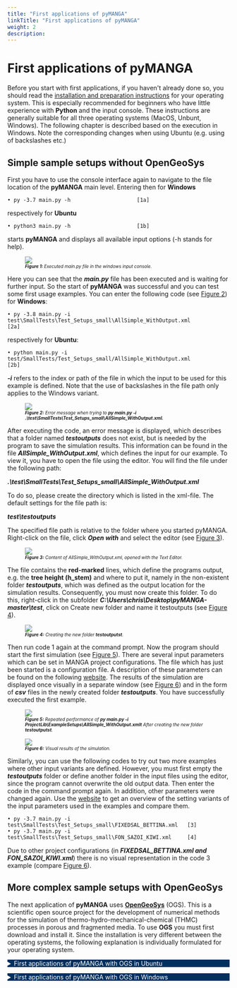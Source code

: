 ```yaml
---
title: "First applications of pyMANGA"
linkTitle: "First applications of pyMANGA"
weight: 2
description:
---
```

# First applications of pyMANGA

<head>
<style type="text/css">
<!--
details summary {color: white; background: #00305E; margin-bottom: 1em;}
-->
</style>
</head>

Before you start with first applications, if you haven't already done so, you should read the <a href="/docs/getting_started/installation">installation and preparation instructions</a> for your operating system.
This is especially recommended for beginners who have little experience with **Python** and the input console.
These instructions are generally suitable for all three operating systems (MacOS, Unbunt, Windows).
The following chapter is described based on the execution in Windows.
Note the corresponding changes when using Ubuntu (e.g. using of backslashes etc.)

## Simple sample setups without OpenGeoSys

First you have to use the console interface again to navigate to the file location of the **pyMANGA** main level.
Entering then for **Windows**

	• py -3.7 main.py -h  			         [1a]

respectively for **Ubuntu**

	• python3 main.py -h  			         [1b]

starts **pyMANGA** and displays all available input options (-h stands for help).

<figure>
<a name="Figure_1"></a>
<img src="/pictures/getting_started/first_applications_of_pymanga/running_pymanga.jpg">
<figcaption><font size = "1"><i><b>Figure 1: </b>Executed main.py file in the windows input console.</i></font></figcaption>
</figure><p>

Here you can see that the ***main.py*** file has been executed and is waiting for further input.
So the start of **pyMANGA** was successful and you can test some first usage examples.
You can enter the following code (see <a href="/docs/getting_started/first_applications_of_pymanga/#Figure_2">Figure 2</a>) for **Windows**:

	• py -3.8 main.py -i test\SmallTests\Test_Setups_small\AllSimple_WithOutput.xml	    		 [2a]

respectively for **Ubuntu**:

	• python main.py -i test/SmallTests/Test_Setups_small/AllSimple_WithOutput.xml	    		 [2b]

***-i*** refers to the index or path of the file in which the input to be used for this example is defined.
Note that the use of backslashes in the file path only applies to the Windows variant.

<figure>
<a name="Figure_2"></a>
<img src="/pictures/getting_started/first_applications_of_pymanga/error_output.jpg">
<figcaption><font size = "1"><i><b>Figure 2:</b> Error message when trying to <b>py main.py -i .\test\SmallTests\Test_Setups_small\AllSimple_WithOutput.xml.</b></i></font></figcaption>
</figure><p>

After executing the code, an error message is displayed, which describes that a folder named ***testoutputs*** does not exist, but is needed by the program to save the simulation results.
This information can be found in the file ***AllSimple_WithOutput.xml***, which defines the input for our example.
To view it, you have to open the file using the editor.
You will find the file under the following path: 

***.\test\SmallTests\Test_Setups_small\AllSimple_WithOutput.xml***

To do so, please create the directory which is listed in the xml-file.
The default settings for the file path is: 

***test\testoutputs***


The specified file path is relative to the folder where you started pyMANGA.
Right-click on the file, click ***Open with*** and select the editor (see <a href="/docs/getting_started/first_applications_of_pymanga/#Figure_3">Figure 3</a>).

<figure>
<a name="Figure_3"></a>
<img src="/pictures/getting_started/first_applications_of_pymanga/control_file.jpg">
<figcaption><font size = "1"><i><b>Figure 3:</b> Content of </b>AllSimple_WithOutput.xml</b>, opened with the Text Editor.</i></font></figcaption>
</figure><p>

The file contains the **red-marked** lines, which define the programs output, e.g. the **tree height (h_stem)** and where to put it, namely in the non-existent folder ***testoutputs***, which was defined as the output location for the simulation results.
Consequently, you must now create this folder.
To do this, right-click in the subfolder ***C:\Users\chris\Desktop\pyMANGA-master\test***, click on Create new folder and name it testoutputs (see <a href="/docs/getting_started/first_applications_of_pymanga/#Figure_4">Figure 4</a>).

<figure>
<a name="Figure_4"></a>
<img src="/pictures/getting_started/first_applications_of_pymanga/create_output_folder.jpg">
<figcaption><font size = "1"><i><b>Figure 4:</b> Creating the new folder <b>testoutputst</b>.</i></font></figcaption>
</figure><p>

Then run code 1 again at the command prompt.
Now the program should start the first simulation (see <a href="/docs/getting_started/first_applications_of_pymanga/#Figure_5">Figure 5</a>).
There are several input parameters which can be set in MANGA project configurations. The file which has just been started is a configuration file.
A description of these parameters can be found on the following [website](https://jbathmann.github.io/pyMANGA/project_dox__MangaProject__MangaProject.html "https://jbathmann.github.io/pyMANGA/project_dox__MangaProject__MangaProject.html").
The results of the simulation are displayed once visually in a separate window (see <a href="/docs/getting_started/first_applications_of_pymanga/#Figure_6">Figure 6</a>) and in the form of ***csv*** files in the newly created folder ***testoutputs***.
You have successfully executed the first example.

<figure>
<a name="Figure_5"></a>
<img src="/pictures/getting_started/first_applications_of_pymanga/running_pymanga_output_exists.jpg">
<figcaption><font size = "1"><i><b>Figure 5:</b> Repeated performance of <b>py main.py -i ProjectLib\ExampleSetups\AllSimple_WithOutput.xmlt</b> After creating the new folder <b>testoutputst</b>.</i></font></figcaption>
</figure><p>

<figure>
<a name="Figure_6"></a>
<img src="/pictures/getting_started/first_applications_of_pymanga/results_matplotlib.jpg">
<figcaption><font size = "1"><i><b>Figure 6:</b> Visual results of the simulation.</i></font></figcaption>
</figure><p>

Similarly, you can use the following codes to try out two more examples where other input variants are defined.
However, you must first empty the ***testoutputs*** folder or define another folder in the input files using the editor, since the program cannot overwrite the old output data.
Then enter the code in the command prompt again.
In addition, other parameters were changed again.
Use the [website](https://jbathmann.github.io/pyMANGA/project_dox__MangaProject__MangaProject.html "https://jbathmann.github.io/pyMANGA/project_dox__MangaProject__MangaProject.html") to get an overview of the setting variants of the input parameters used in the examples and compare them. 

	• py -3.7 main.py -i test\SmallTests\Test_Setups_small\FIXEDSAL_BETTINA.xml   [3] 
	• py -3.7 main.py -i test\SmallTests\Test_Setups_small\FON_SAZOI_KIWI.xml     [4]

Due to other project configurations (in ***FIXEDSAL_BETTINA.xml and FON_SAZOI_KIWI.xml***) there is no visual representation in the code 3 example (compare <a href="/docs/getting_started/first_applications_of_pymanga/#Figure_6">Figure 6</a>).

## More complex sample setups with OpenGeoSys


The next application of **pyMANGA** uses <a href="https://www.opengeosys.org/">**OpenGeoSys**</a> (OGS).
This is a scientific open source project for the development of numerical methods for the simulation of thermo-hydro-mechanical-chemical (THMC) processes in porous and fragmented media.
To use **OGS** you must first download and install it.
Since the installation is very different between the operating systems, the following explanation is individually formulated for your operating system.


<details>
<summary >First applications of pyMANGA with OGS in Ubuntu</summary>
<p>

On this <a href="https://github.com/ufz/ogs/releases/tag/6.2.2">homepage</a> you will find several variants of OGS version 6.2.2 at the bottom of the page.
Select the variant **"ogs-6.2.2-Linux-5.3.4-arch1-1-ARCH-x64-python--de-utils "** and download the compressed folder or use this [link](https://github.com/ufz/ogs/releases/download/6.2.2/ogs-6.2.2-Linux-5.3.4-arch1-1-ARCH-x64-python-de-utils.tar.gz) directly. 
**Please make sure that you download exactly this version of OGS.**

Unzip the folder and move the three folders it contains (_bin_, _lib_ and _share_) seen from the pyMANGA main level to the following folder:

	./TreeModelLib/BelowgroundCompetition/OGS

The files must be located directly in this folder.
To check if OGS is executable on your computer, open a terminal in the **pyMANGA** main level and enter the following:

	./TreeModelLib/BelowgroundCompetition/OGS/bin/ogs

If OGS runs correctly, you will get the following output:




	PARSE ERROR:
	             Required argument missing: project-file

	Brief USAGE: 
	   ./ogs  [--enable-fpe] [--unbuffered-std-out]
	          [--config-warnings-nonfatal] [-l <LOG_LEVEL>] [-o <PATH>] [-r
	          <PATH>] [--] [--version] [-h] <PROJECT_FILE>

If this does not work, first check if you have installed the Python module "vtk" in version 8.1.2.
Please also read the <a href="/en/docs/first_steps/installation#Installation_Ubuntu">section on installing pyMANGA in Ubuntu</a>.
If you encounter insurmountable problems at this point <a href="/en/impressum">contact</a> us.


Now you can start the next application example by opening a terminal in the **pyMANGA** main level and entering the following command:

	python3 main.py -i test/LargeTests/Test_Setups_large/OGS3D_SAZOI_BETTINA.xml




</p>
</details>

<details>
<summary>First applications of pyMANGA with OGS in Windows</summary>
<p>

To use **OGS** you have to download and install it first.
To do so, go to the following [website](https://www.opengeosys.org/releases/ "https://www.opengeosys.org/releases/") and scroll down until you find **version 6.3.0** and download it (see <a href="/docs/getting_started/first_applications_of_pymanga/#Figure_7">Figure 7</a> and <a href="/docs/getting_started/first_applications_of_pymanga/#Figure_8">Figure 8</a>).


<figure>
<a name="Figure_7"></a>
<img src="/pictures/getting_started/first_applications_of_pymanga/version_ogs_windows.jpg">
<figcaption><font size = "1"><i><b>Figure 7:</b> Version selection of OGS.</i></font></figcaption>
</figure><p>

<figure>
<a name="Figure_8"></a>
<img src="/pictures/getting_started/first_applications_of_pymanga/download_ogs_windows.jpg">
<figcaption><font size = "1"><i><b>Figure 8:</b> Download OGS 6.3.0.</i></font></figcaption>
</figure><p>

Select the file to be downloaded according to your operating system.
Then unzip the zip file, copy the ***bin*** folder and paste it into the ***pyMANGA-master*** folder in the following path (see <a href="/docs/getting_started/first_applications_of_pymanga/#Figure_9">Figure 9</a>).

	• pyMANGA-master\TreeModelLib\BelowgroundCompetition\OGS				 [5]

<figure>
<a name="Figure_9"></a>
<img src="/pictures/getting_started/first_applications_of_pymanga/ogs_path.jpg">
<figcaption><font size = "1"><i><b>Figure 9:</b> Insert OGS into the pyMANGA-master folder.</i></font></figcaption>
</figure><p>

**OGS** is now installed. To test if it works properly, open the ***_Bin_*** folder, press **shift** and the **right mouse button** and select **Open PowerShell window here** (see Figure <a href="/docs/getting_started/first_applications_of_pymanga/#Figure_10">Figure 10</a>).

<figure>
<a name="Figure_10"></a>
<img src="/pictures/getting_started/first_applications_of_pymanga/ogs_powershell.jpg">
<figcaption><font size = "1"><i><b>Figure 10:</b> Open PowerShell</i></font></figcaption>
</figure><p>

Copy the path that appears in the **PowerShell window** and append ***\OGS*** and press Enter.
The following <a href="/docs/getting_started/first_applications_of_pymanga/#Figure_11">Figure 11</a> shows the PowerShell window output when OGS is running smoothly. 

<figure>
<a name="Figure_11"></a>
<img src="/pictures/getting_started/first_applications_of_pymanga/output_ogs_runs.jpg">
<figcaption><font size = "1"><i><b> Figure 11:</b> Output if OGS functions properly.</i></font></figcaption>
</figure><p>

Now you can start the next application example by opening the command prompt in the ***pyMANGA-master*** folder and starting pyMANGA as usual.
Then enter the following command (see <a href="/docs/getting_started/first_applications_of_pymanga/#Figure_12">Figure 12</a>).

	• py -3.7 main.py -i \test\LargeTests\Test_Setups_large\OGS3D_SAZOI_BETTINA.xml 				 [6]

<figure>
<a name="Figure_12"></a>
<img src="/pictures/getting_started/first_applications_of_pymanga/run_ogs_sample_setup.jpg">
<figcaption><font size = "1"><i><b>Figure 12:</b> shows the execution of the application example with OGS.</i></font></figcaption>
</figure><p>

Note: The computing time can take several hours.
You can reduce this by opening 

***.\test\LargeTests\Test_Setups_large\OGS3D_SAZOI_BETTINA.xml*** 

and adding the following line

	• <delta_t_ogs> 604800 </delta_t_ogs>							 [7]

Here **604800** is given in seconds and can be varied.
Here, it corresponds here to one week, i.e. the ogs-calculations are not performed for the home timestep in the tree model but only for one week.
From the results the porewater distribution is extrapolated under steady state assumptions.
Consequently, this parameter has to be used very carefully but is a means to significantly reduce computing time (see <a href="/docs/getting_started/first_applications_of_pymanga/#Figure_13">Figure 13</a>).

<figure>
<a name="Figure_13"></a>
<img src="/pictures/getting_started/first_applications_of_pymanga/set_timestep_length.jpg">
<figcaption><font size = "1"><i><b>Figure 13:</b> Adaptation to the computing time reduction.</i></font></figcaption>
</figure><p>

</p>
</details>

